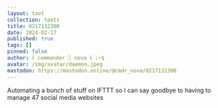 ```yaml
---
layout: toot
collection: toots
title: 0217132300
date: 2024-02-17
published: true
tags: []
pinned: false
author: ⸸ commander ░ nova ⸸ :~$
avatar: /img/avatar/daemon.jpeg
mastodon: https://mastodon.online/@cmdr_nova/0217132300
---
```


Automating a bunch of stuff on IFTTT so I can say goodbye to having to manage 47 social media websites
